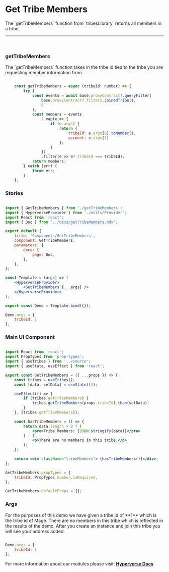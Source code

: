 # Get Tribe Members

<p> The `getTribeMembers` function from `tribesLibrary` returns all members in a tribe. </p>

---

<br>

### getTribeMembers

<p> The `getTribeMembers` function takes in the tribe id tied to the tribe you are requesting member information from. </p>

```jsx

	const getTribeMembers = async (tribeId: number) => {
		try {
			const events = await base.proxyContract?.queryFilter(
				base.proxyContract?.filters.JoinedTribe(),
				0
			);
			const members = events
				?.map(e => {
					if (e.args) {
						return {
							tribeId: e.args[0].toNumber(),
							account: e.args[1]
						};
					}
				})
				.filter(e => e?.tribeId === tribeId);
			return members;
		} catch (err) {
			throw err;
		}
	};

```

### Stories

```jsx

import { GetTribeMembers } from './getTribeMembers';
import { HyperverseProvider } from './utils/Provider';
import React from 'react';
import { Doc } from '../docs/getTribeMembers.mdx';

export default {
	title: 'Components/GetTribeMembers',
	component: GetTribeMembers,
	parameters: {
		docs: {
			page: Doc,
		},
	},
};

const Template = (args) => (
	<HyperverseProvider>
		<GetTribeMembers {...args} />
	</HyperverseProvider>
);

export const Demo = Template.bind({});

Demo.args = {
	tribeId: 1
};

```

### Main UI Component

```jsx

import React from 'react';
import PropTypes from 'prop-types';
import { useTribes } from '../source';
import { useState, useEffect } from 'react';

export const GetTribeMembers = ({ ...props }) => {
	const tribes = useTribes();
	const [data, setData] = useState([]);

	useEffect(() => {
		if (tribes.getTribeMembers) {
			tribes.getTribeMembers(props.tribeId).then(setData);
		}
	}, [tribes.getTribeMembers]);

	const hasTribeMembers = () => {
		return data.length > 0 ? (
			<pre>Tribe Members: {JSON.stringify(data)}</pre>
		) : (
			<p>There are no members in this tribe.</p>
		);
	};

	return <div className="tribeMembers"> {hasTribeMembers()}</div>;
};

GetTribeMembers.propTypes = {
	tribeId: PropTypes.number.isRequired,
};

GetTribeMembers.defaultProps = {};

```

### Args

<p> For the purposes of this demo we have given a tribe id of **1** which is the tribe id of Mage. There are no members in this tribe which is reflected in the results of the demo. After you create an instance and join this tribe you will see your address added.</p>

```jsx

Demo.args = {
	tribeId: 1
};

```

For more information about our modules please visit: [**Hyperverse Docs**](https://docs.hyperverse.dev)

